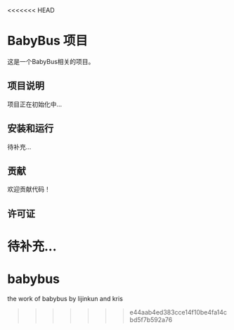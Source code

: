 <<<<<<< HEAD
# BabyBus 项目

这是一个BabyBus相关的项目。

## 项目说明

项目正在初始化中...

## 安装和运行

待补充...

## 贡献

欢迎贡献代码！

## 许可证

待补充...
=======
# babybus
the work of babybus by lijinkun and kris
>>>>>>> e44aab4ed383cce14f10be4fa14cbd5f7b592a76
